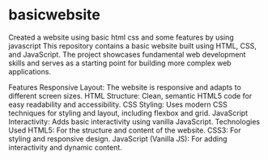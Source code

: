 # basicwebsite
Created a website using basic html css and some features by using javascript 
This repository contains a basic website built using HTML, CSS, and JavaScript. The project showcases fundamental web development skills and serves as a starting point for building more complex web applications.

Features
Responsive Layout: The website is responsive and adapts to different screen sizes.
HTML Structure: Clean, semantic HTML5 code for easy readability and accessibility.
CSS Styling: Uses modern CSS techniques for styling and layout, including flexbox and grid.
JavaScript Interactivity: Adds basic interactivity using vanilla JavaScript.
Technologies Used
HTML5: For the structure and content of the website.
CSS3: For styling and responsive design.
JavaScript (Vanilla JS): For adding interactivity and dynamic content.
